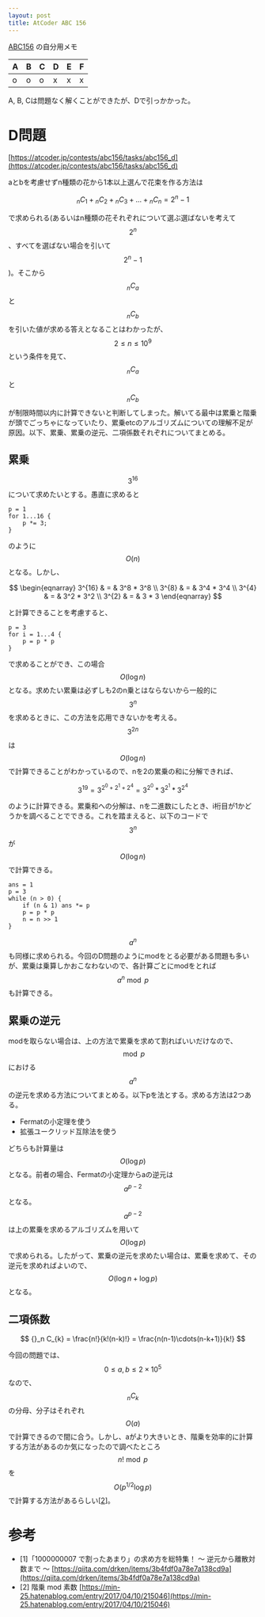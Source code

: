 ```yaml
---
layout: post
title: AtCoder ABC 156
---
```


[ABC156](https://atcoder.jp/contests/abc156) の自分用メモ

| A | B | C | D | E | F |
| ---- | ---- | ---- | ---- | ---- | ---- |
| o | o | o | x | x | x |

A, B, Cは問題なく解くことができたが、Dで引っかかった。

# D問題

[https://atcoder.jp/contests/abc156/tasks/abc156_d](https://atcoder.jp/contests/abc156/tasks/abc156_d)


aとbを考慮せずn種類の花から1本以上選んで花束を作る方法は

$$
{}_n C _1 + {}_n C_2 + {}_n C_3 + \dots + {}_n C_n = 2^n - 1
$$

で求められる(あるいはn種類の花それぞれについて選ぶ選ばないを考えて$$2^n$$、すべてを選ばない場合を引いて$$2^n - 1$$)。そこから$${}_n C_a$$と$${}_n C_b$$を引いた値が求める答えとなることはわかったが、
$$
2 \le n \le 10^9
$$
という条件を見て、$${}_n C_a$$と$${}_n C_b$$が制限時間以内に計算できないと判断してしまった。解いてる最中は累乗と階乗が頭でごっちゃになっていたり、累乗etcのアルゴリズムについての理解不足が原因。以下、累乗、累乗の逆元、二項係数それぞれについてまとめる。

## 累乗
$$ 3^{16} $$について求めたいとする。愚直に求めると

```
p = 1
for 1...16 {
    p *= 3;
}
```

のように　$$O(n)$$となる。しかし、

$$
\begin{eqnarray}
3^{16} & = & 3^8 * 3^8 \\
3^{8}  & = & 3^4 * 3^4 \\
3^{4}  & = & 3^2 * 3^2 \\
3^{2}  & = & 3 * 3
\end{eqnarray}
$$

と計算できることを考慮すると、

```
p = 3
for i = 1...4 {
    p = p * p
}
```

で求めることができ、この場合$$O(\log{n})$$となる。求めたい累乗は必ずしも2のn乗とはならないから一般的に$$3^n$$を求めるときに、この方法を応用できないかを考える。$$3^{2n}$$は$$O(\log{n})$$で計算できることがわかっているので、nを2の累乗の和に分解できれば、

$$
3^{19} = 3^{2^0 + 2^1 + 2^4} = 3^{2^0} * 3^{2^1} * 3^{2^4}
$$

のように計算できる。累乗和への分解は、nを二進数にしたとき、i桁目が1かどうかを調べることでできる。これを踏まえると、以下のコードで$$3^n$$が$$O(\log{n})$$で計算できる。

```
ans = 1
p = 3
while (n > 0) {
    if (n & 1) ans *= p
    p = p * p
    n = n >> 1
}
```

$$a^n$$も同様に求められる。今回のD問題のようにmodをとる必要がある問題も多いが、累乗は乗算しかおこなわないので、各計算ごとにmodをとれば$$a^{n}\bmod p$$も計算できる。

## 累乗の逆元
modを取らない場合は、上の方法で累乗を求めて割ればいいだけなので、$$\bmod p$$における$$a^n$$の逆元を求める方法についてまとめる。以下pを法とする。求める方法は2つある。

- Fermatの小定理を使う
- 拡張ユークリッド互除法を使う

どちらも計算量は$$O(\log{p})$$となる。前者の場合、Fermatの小定理からaの逆元は$$a^{p-2}$$となる。$$a^{p-2}$$は上の累乗を求めるアルゴリズムを用いて$$O(\log{p})$$で求められる。したがって、累乗の逆元を求めたい場合は、累乗を求めて、その逆元を求めればよいので、$$O(\log{n} + \log{p})$$となる。

## 二項係数

$$
{}_n C_{k} = \frac{n!}{k!(n-k)!} = \frac{n(n-1)\cdots(n-k+1)}{k!}
$$

今回の問題では、$$0 \le a,\,b \le 2\times 10^5$$なので、$${}_n C_{k}$$の分母、分子はそれぞれ$$O(a)$$で計算できるので間に合う。しかし、aがより大きいとき、階乗を効率的に計算する方法があるのか気になったので調べたところ$$n! \bmod p$$を$$O(p^{1/2}\log{p})$$で計算する方法があるらしい\[[2](https://min-25.hatenablog.com/entry/2017/04/10/215046)\]。


# 参考

- \[1\]「1000000007 で割ったあまり」の求め方を総特集！ 〜 逆元から離散対数まで 〜 [https://qiita.com/drken/items/3b4fdf0a78e7a138cd9a](https://qiita.com/drken/items/3b4fdf0a78e7a138cd9a)
- \[2\] 階乗 mod 素数 [https://min-25.hatenablog.com/entry/2017/04/10/215046](https://min-25.hatenablog.com/entry/2017/04/10/215046)
